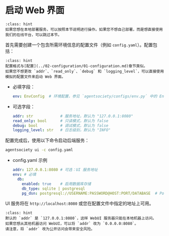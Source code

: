 # 启动 Web 界面

```{admonition} 提示
:class: hint
如果您想在本地部署服务，可以按照本节说明进行操作。如果您不想自己部署，而是想直接使用我们的在线平台，可以跳过本节。
```

首先需要创建一个包含所需环境信息的配置文件（例如 `config.yaml`）。配置包括：

```{admonition} 提示
:class: hint
配置格式与[配置](../02-configuration/01-configuration.md)章节类似。
如果您不想更改 `addr`、`read_only`、`debug` 和 `logging_level`，可以直接使用模拟的配置文件来启动 Web 界面。
```

- 必填字段：
  ```yaml
  env: EnvConfig  # 环境配置，参见 `agentsociety/configs/env.py` 中的 EnvConfig 定义
  ```

- 可选字段：
  ```yaml
  addr: str            # 服务地址，默认为 "127.0.0.1:8080"
  read_only: bool      # 只读模式，默认为 false
  debug: bool          # 调试模式，默认为 false
  logging_level: str   # 日志级别，默认为 "INFO"
  ```

配置完成后，使用以下命令启动后端服务：

 ```bash
 agentsociety ui -c config.yaml
 ```

- config.yaml 示例
    ```yaml
    addr: 127.0.0.1:8080 # 可选：UI 服务地址
    env: # 必填
      db:
        enabled: true    # 启用数据库存储
        db_type: sqlite | postgresql
        pg_dsn: postgresql://USERNAME:PASSWORD@HOST:PORT/DATABASE  # PostgreSQL 连接字符串
    ```

UI 服务将在 `http://localhost:8080` 或您在配置文件中指定的地址上可用。

```{admonition} 提示
:class: hint
默认的 `addr` 是 `127.0.0.1:8080`，这样 WebUI 服务器只能在本地机器上访问。
如果您想从其他机器访问 WebUI，可以将 `addr` 改为 `0.0.0.0:8080`。
请注意，将 `addr` 改为公开访问会带来安全风险。
```